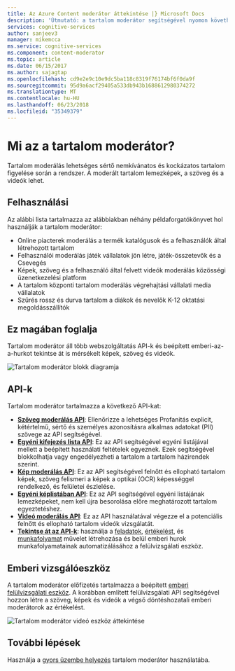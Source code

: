 ```yaml
---
title: Az Azure Content moderátor áttekintése |} Microsoft Docs
description: 'Útmutató: a tartalom moderátor segítségével nyomon követheti, ez a jelző, felmérési és szűrheti a felhasználók által létrehozott tartalom nem megfelelő tartalom.'
services: cognitive-services
author: sanjeev3
manager: mikemcca
ms.service: cognitive-services
ms.component: content-moderator
ms.topic: article
ms.date: 06/15/2017
ms.author: sajagtap
ms.openlocfilehash: cd9e2e9c10e9dc5ba118c8319f76174bf6f0da9f
ms.sourcegitcommit: 95d9a6acf29405a533db943b1688612980374272
ms.translationtype: MT
ms.contentlocale: hu-HU
ms.lasthandoff: 06/23/2018
ms.locfileid: "35349379"
---
```

# <a name="what-is-content-moderator"></a>Mi az a tartalom moderátor?

Tartalom moderálás lehetséges sértő nemkívánatos és kockázatos tartalom figyelése során a rendszer. A moderált tartalom lemezképek, a szöveg és a videók lehet.

## <a name="where-it-is-used"></a>Felhasználási

Az alábbi lista tartalmazza az alábbiakban néhány példaforgatókönyvet hol használják a tartalom moderátor:

- Online piacterek moderálás a termék katalógusok és a felhasználók által létrehozott tartalom
- Felhasználói moderálás játék vállalatok jön létre, játék-összetevők és a Csevegés
- Képek, szöveg és a felhasználó által felvett videók moderálás közösségi üzenetkezelési platform
- A tartalom központi tartalom moderálás végrehajtási vállalati media vállalatok
- Szűrés rossz és durva tartalom a diákok és nevelők K-12 oktatási megoldásszállítók

## <a name="what-it-includes"></a>Ez magában foglalja

Tartalom moderátor áll több webszolgáltatás API-k és beépített emberi-az-a-hurkot tekintse át is mérsékelt képek, szöveg és videók.

![Tartalom moderátor blokk diagramja](images/content-moderator-block-diagram.png)

## <a name="apis"></a>API-k

Tartalom moderátor tartalmazza a következő API-kat:
  - [**Szöveg moderálás API**](text-moderation-api.md): Ellenőrizze a lehetséges Profanitás explicit, kétértelmű, sértő és személyes azonosításra alkalmas adatokat (PII) szövege az API segítségével.
  - [**Egyéni kifejezés lista API**](try-terms-list-api.md): Ez az API segítségével egyéni listájával mellett a beépített használati feltételek egyeznek. Ezek segítségével blokkolhatja vagy engedélyezheti a tartalom a tartalom házirendek szerint.  
  - [**Kép moderálás API**](image-moderation-api.md): Ez az API segítségével felnőtt és ellopható tartalom képek, szöveg felismeri a képek a optikai (OCR) képességgel rendelkező, és felületei észlelése.
  - [**Egyéni képlistában API**](try-image-list-api.md): Ez az API segítségével egyéni listájának lemezképeket, nem kell újra besorolása előre meghatározott tartalom egyeztetéshez.
  - [**Videó moderálás API**](video-moderation-api.md): Ez az API használatával végezze el a potenciális felnőtt és ellopható tartalom videók vizsgálatát.
  - [**Tekintse át az API-k**](try-review-api-job.md): használja a [feladatok](try-review-api-job.md), [értékelést](try-review-api-review.md), és [munkafolyamat](try-review-api-workflow.md) művelet létrehozása és belül emberi hurok munkafolyamatainak automatizálásához a felülvizsgálati eszköz.

## <a name="human-review-tool"></a>Emberi vizsgálóeszköz

A tartalom moderátor előfizetés tartalmazza a beépített [emberi felülvizsgálati eszköz](Review-Tool-User-Guide/human-in-the-loop.md). A korábban említett felülvizsgálati API segítségével hozzon létre a szöveg, képek és videók a végső döntéshozatali emberi moderátorok az értékelést.

![Tartalom moderátor videó eszköz áttekintése](images/video-review-default-view.png)

## <a name="next-steps"></a>További lépések

Használja a [gyors üzembe helyezés](quick-start.md) tartalom moderátor használatába.
